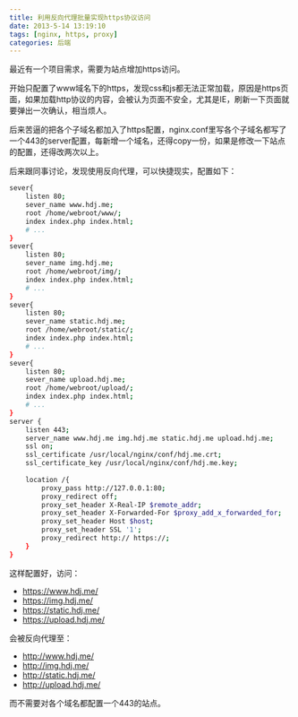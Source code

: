 ```yaml
---
title: 利用反向代理批量实现https协议访问
date: 2013-5-14 13:19:10
tags: [nginx, https, proxy]
categories: 后端
---
```


最近有一个项目需求，需要为站点增加https访问。

开始只配置了www域名下的https，发现css和js都无法正常加载，原因是https页面，如果加载http协议的内容，会被认为页面不安全，尤其是IE，刷新一下页面就要弹出一次确认，相当烦人。

后来苦逼的把各个子域名都加入了https配置，nginx.conf里写各个子域名都写了一个443的server配置，每新增一个域名，还得copy一份，如果是修改一下站点的配置，还得改两次以上。

后来跟同事讨论，发现使用反向代理，可以快捷现实，配置如下：

~~~bash
sever{
    listen 80;
    sever_name www.hdj.me;
    root /home/webroot/www/;
    index index.php index.html;
    # ...
}
sever{
    listen 80;
    sever_name img.hdj.me;
    root /home/webroot/img/;
    index index.php index.html;
    # ...
}
sever{
    listen 80;
    sever_name static.hdj.me;
    root /home/webroot/static/;
    index index.php index.html;
    # ...
}
sever{
    listen 80;
    sever_name upload.hdj.me;
    root /home/webroot/upload/;
    index index.php index.html;
    # ...
}
server {
    listen 443;
    server_name www.hdj.me img.hdj.me static.hdj.me upload.hdj.me;
    ssl on;
    ssl_certificate /usr/local/nginx/conf/hdj.me.crt;
    ssl_certificate_key /usr/local/nginx/conf/hdj.me.key;
 
    location /{
        proxy_pass http://127.0.0.1:80;
        proxy_redirect off;
        proxy_set_header X-Real-IP $remote_addr;
        proxy_set_header X-Forwarded-For $proxy_add_x_forwarded_for;
        proxy_set_header Host $host;
        proxy_set_header SSL '1';
        proxy_redirect http:// https://;
    }
}
~~~

这样配置好，访问：
- https://www.hdj.me/
- https://img.hdj.me/
- https://static.hdj.me/
- https://upload.hdj.me/

会被反向代理至：
- http://www.hdj.me/
- http://img.hdj.me/
- http://static.hdj.me/
- http://upload.hdj.me/

而不需要对各个域名都配置一个443的站点。
